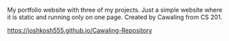 My portfolio website with three of my projects. Just a simple website where it is static and running only on one page. Created by Cawaling from CS 201.

https://joshkosh555.github.io/Cawaling-Repository
